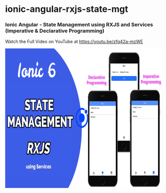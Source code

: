 # ionic-angular-rxjs-state-mgt
### Ionic Angular - State Management using RXJS and Services (Imperative & Declarative Programming)

Watch the Full Video on YouTube at https://youtu.be/zfq42a-mzWE

<img src="https://github.com/Nykz/ionic-angular-rxjs-state-mgt/blob/main/src/assets/Snapshot_2022-06-09-09.57.30.png" width="800" height="450" />

